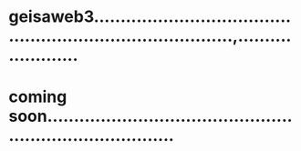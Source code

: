 # geisaweb3...............................................................................,.......................
# coming soon.............................................................................
